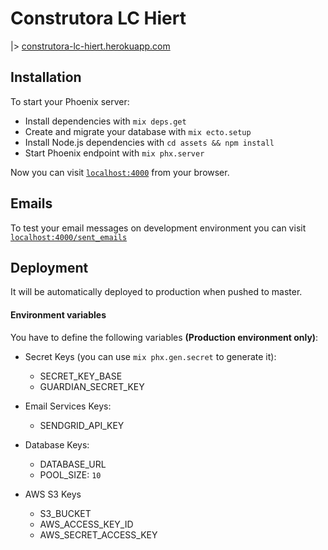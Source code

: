# Construtora LC Hiert

|> [construtora-lc-hiert.herokuapp.com](https://construtora-lc-hiert.herokuapp.com/)

## Installation

To start your Phoenix server:

  * Install dependencies with `mix deps.get`
  * Create and migrate your database with `mix ecto.setup`
  * Install Node.js dependencies with `cd assets && npm install`
  * Start Phoenix endpoint with `mix phx.server`

Now you can visit [`localhost:4000`](http://localhost:4000) from your browser.


## Emails

To test your email messages on development environment you can visit
[`localhost:4000/sent_emails`](http://localhost:4000/sent_emails)


## Deployment

It will be automatically deployed to production when pushed to master.

#### Environment variables

You have to define the following variables **(Production environment only)**:

- Secret Keys (you can use `mix phx.gen.secret` to generate it):
  - SECRET_KEY_BASE
  - GUARDIAN_SECRET_KEY

- Email Services Keys:
  - SENDGRID_API_KEY

- Database Keys:
  - DATABASE_URL
  - POOL_SIZE: `10`

- AWS S3 Keys
  - S3_BUCKET
  - AWS_ACCESS_KEY_ID
  - AWS_SECRET_ACCESS_KEY
